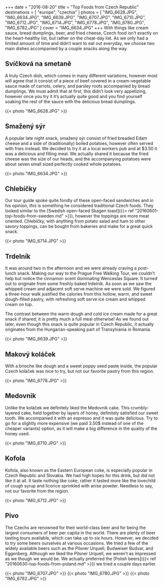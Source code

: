+++
date    = "2016-08-20"
title   = "Top Foods from Czech Republic"
destinations = [ "europe", "czechia" ]
photos = [
  "IMG_6628.JPG", "IMG_6634.JPG", "IMG_6639.JPG", "IMG_6707.JPG", "IMG_6710.JPG",
  "IMG_6712.JPG", "IMG_6714.JPG", "IMG_6778.JPG", "IMG_6780.JPG", "IMG_6782.JPG"
]
cover = "IMG_6634.JPG"
+++
With things like cream sauce, bread dumplings, beer, and fried cheese, Czech food isn’t exactly on the heart-healthy list, but rather on the cheat-day list. As we only had a limited amount of time and didn’t want to eat out everyday, we choose two main dishes accompanied by a couple snacks along the way.
<!--more-->

## Svíčková na smetaně
A truly Czech dish, which comes in many different variations, however most will agree that it consist of a piece of beef covered in a cream-vegetable sauce made of carrots, celery, and parsley roots accompanied by bread dumplings. We must admit that at first, this didn’t look very appetizing, however once you try it it’s actually quite good and you find yourself soaking the rest of the sauce with the delicious bread dumplings.

{{< photo "IMG_6628.JPG" >}}

## Smažený sýr
A popular late night snack, smažený sýr consist of fried breaded Edam cheese and a side of (traditionally) boiled potatoes, however often served with fries instead. We decided to try it at a local workers pub and at $3.50 it was a delicious and filling meal. We actually shared it because the fried cheese was the size of our heads, and the accompanying potatoes were about seven small sized perfectly cooked whole potatoes.

{{< photo "IMG_6634.JPG" >}}

## Chlebíčky
Our tour guide spoke quite fondly of these open-faced sandwiches and in his opinion, this is something he considered traditional Czech foods. They looked similar to the [Swedish open-faced Skagen toast]({{< ref "20160601-top-foods-from-sweden.md" >}}), however the toppings are more meat oriented. Chlebíčky, with anything from potato salad and ham to other savory toppings, can be bought from bakeries and make for a great quick snack.

{{< photo "IMG_6714.JPG" >}}
## Trdelník
It was around two in the afternoon and we were already craving a post-lunch snack. Making our way to the Prague Free Walking Tour, we couldn’t help but notice the cinnamon scent dominating Wenceslas Square. It turned out to originate from some freshly baked trdelník. As soon as we saw the whipped cream and adjacent soft serve machine we were sold. We figured a three-hour walk justified the calories from this hollow, warm, and sweet dough-filled pastry, with refreshing soft serve ice cream and whipped cream on top.

The contrast between the warm dough and cold ice cream made for a great snack if shared; it is pretty much a full meal otherwise! As we found out later, even though this snack is quite popular in Czech Republic, it actually originates from the Hungarian-speaking part of Transylvania in Romania.

{{< photo "IMG_6639.JPG" >}}

## Makový koláček
With a brioche like dough and a sweet poppy seed paste inside, the popular Czech koláček was nice to try, but not our favorite pastry from this region.

{{< photo "IMG_6778.JPG" >}}

## Medovnik
Unlike the koláček we definitely liked the Medovnik cake. This crumbly-layered cake, held together by layers of honey, definitely satisfied our sweet tooth. We accompanied it with an espresso and it was quite delicious. Try to go for a slightly more expensive (we paid 3.50$ instead of one of the cheaper variants) option, as it will make a big difference in the quality of the honey used.

{{< photo "IMG_6710.JPG" >}}

## Kofola
Kofola, also known as the Eastern European coke, is especially popular in Czech Republic and Slovakia. We had high hopes for this drink, but did not like it at all. It taste nothing like coke, rather it tasted more like the lovechild of cough syrup and licorice sprinkled with anise powder. Needless to say, not our favorite from the region.

{{< photo "IMG_6712.JPG" >}}

## Pivo
The Czechs are renowned for their world-class beer and for being the largest consumers of beer per capita in the world. There are plenty of beer tasting tours available, which can take up to six hours. However, we decided to try some beers ourselves at various occasions. We tried a few of the widely available beers such as the Pilsner Urquell, Budweiser Budvar, and Eggenberg. Although we liked the Pilsner Urquell, we weren’t as impressed as we though we would be. We actually preferred the [Polish beers]({{< ref "20160630-top-foods-from-poland.md" >}}) we tried a couple days earlier.

{{< photo "IMG_6707.JPG" >}}
{{< photo "IMG_6780.JPG" >}}
{{< photo "IMG_6782.JPG" >}}